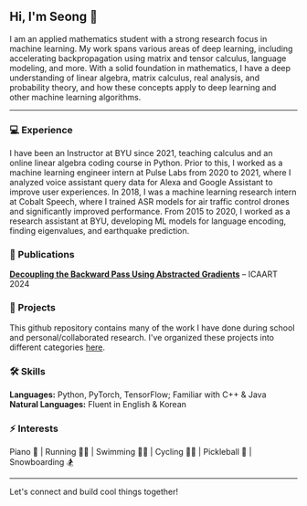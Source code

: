 ## Hi, I'm Seong 👋

I am an applied mathematics student with a strong research focus in machine learning. My work spans various areas of deep learning, including accelerating backpropagation using matrix and tensor calculus, language modeling, and more. With a solid foundation in mathematics, I have a deep understanding of linear algebra, matrix calculus, real analysis, and probability theory, and how these concepts apply to deep learning and other machine learning algorithms.

***

### 💻 Experience  
I have been an Instructor at BYU since 2021, teaching calculus and an online linear algebra coding course in Python. Prior to this, I worked as a machine learning engineer intern at Pulse Labs from 2020 to 2021, where I analyzed voice assistant query data for Alexa and Google Assistant to improve user experiences. In 2018, I was a machine learning research intern at Cobalt Speech, where I trained ASR models for air traffic control drones and significantly improved performance. From 2015 to 2020, I worked as a research assistant at BYU, developing ML models for language encoding, finding eigenvalues, and earthquake prediction. 

### 📄 Publications  
**[Decoupling the Backward Pass Using Abstracted Gradients](https://www.scitepress.org/PublicationsDetail.aspx?ID=/iTIAF48AyA=&t=1)** – ICAART 2024

### 🔬 Projects

This github repository contains many of the work I have done during school and personal/collaborated research. I've organized these projects into different categories [here](https://github.com/seon9cho/seon9cho/blob/main/Projects.md).

### 🛠️ Skills  
**Languages:** Python, PyTorch, TensorFlow; Familiar with C++ & Java  
**Natural Languages:** Fluent in English & Korean

### ⚡ Interests  
Piano 🎹 | Running 🏃‍♂️ | Swimming 🏊‍♂️ | Cycling 🚴‍♂️ | Pickleball 🏓 | Snowboarding 🏂

---  
Let's connect and build cool things together!

[comment]: <> (One of my new year's resolution for 2025 is to commit at least one change to this github repo everyday, no exceptions. Hopefully this way, by the end of this year, this repository can turn into a portfolio that contains all of my past and present works.)

<!---
seon9cho/seon9cho is a ✨ special ✨ repository because its `README.md` (this file) appears on your GitHub profile.
You can click the Preview link to take a look at your changes.
--->
